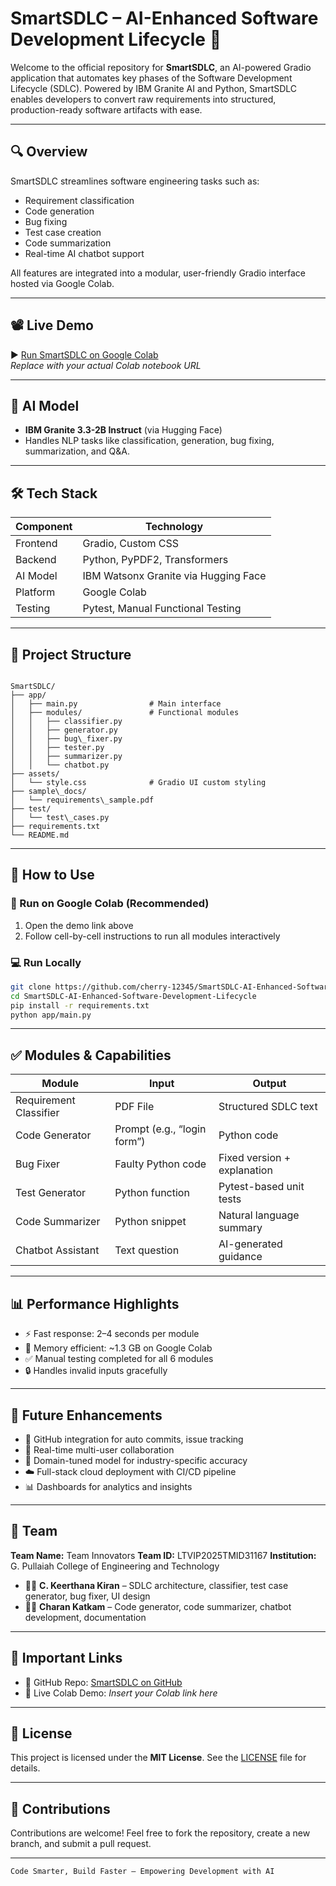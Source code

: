 # SmartSDLC – AI-Enhanced Software Development Lifecycle 🚀

Welcome to the official repository for **SmartSDLC**, an AI-powered Gradio application that automates key phases of the Software Development Lifecycle (SDLC). Powered by IBM Granite AI and Python, SmartSDLC enables developers to convert raw requirements into structured, production-ready software artifacts with ease.

---

## 🔍 Overview

SmartSDLC streamlines software engineering tasks such as:
- Requirement classification
- Code generation
- Bug fixing
- Test case creation
- Code summarization
- Real-time AI chatbot support

All features are integrated into a modular, user-friendly Gradio interface hosted via Google Colab.

---

## 📽 Live Demo

▶️ [Run SmartSDLC on Google Colab](https://drive.google.com/file/d/1Mz0vxiBIaC5eYsgmS9didfk1GCYbItHp/view)  
_Replace with your actual Colab notebook URL_

---

## 🧠 AI Model

- **IBM Granite 3.3-2B Instruct** (via Hugging Face)
- Handles NLP tasks like classification, generation, bug fixing, summarization, and Q&A.

---

## 🛠️ Tech Stack

| Component       | Technology                          |
|----------------|--------------------------------------|
| Frontend        | Gradio, Custom CSS                  |
| Backend         | Python, PyPDF2, Transformers        |
| AI Model        | IBM Watsonx Granite via Hugging Face|
| Platform        | Google Colab                        |
| Testing         | Pytest, Manual Functional Testing   |

---

## 📂 Project Structure

```

SmartSDLC/
├── app/
│   ├── main.py                # Main interface
│   ├── modules/               # Functional modules
│   │   ├── classifier.py
│   │   ├── generator.py
│   │   ├── bug\_fixer.py
│   │   ├── tester.py
│   │   ├── summarizer.py
│   │   └── chatbot.py
├── assets/
│   └── style.css              # Gradio UI custom styling
├── sample\_docs/
│   └── requirements\_sample.pdf
├── test/
│   └── test\_cases.py
├── requirements.txt
└── README.md

````

---

## 🚀 How to Use

### 📌 Run on Google Colab (Recommended)

1. Open the demo link above
2. Follow cell-by-cell instructions to run all modules interactively

### 💻 Run Locally

```bash
git clone https://github.com/cherry-12345/SmartSDLC-AI-Enhanced-Software-Development-Lifecycle.git
cd SmartSDLC-AI-Enhanced-Software-Development-Lifecycle
pip install -r requirements.txt
python app/main.py
````

---

## ✅ Modules & Capabilities

| Module                 | Input                       | Output                      |
| ---------------------- | --------------------------- | --------------------------- |
| Requirement Classifier | PDF File                    | Structured SDLC text        |
| Code Generator         | Prompt (e.g., “login form”) | Python code                 |
| Bug Fixer              | Faulty Python code          | Fixed version + explanation |
| Test Generator         | Python function             | Pytest-based unit tests     |
| Code Summarizer        | Python snippet              | Natural language summary    |
| Chatbot Assistant      | Text question               | AI-generated guidance       |

---

## 📊 Performance Highlights

* ⚡ Fast response: 2–4 seconds per module
* 🧠 Memory efficient: \~1.3 GB on Google Colab
* ✅ Manual testing completed for all 6 modules
* 🔒 Handles invalid inputs gracefully

---

## 🧠 Future Enhancements

* 🔗 GitHub integration for auto commits, issue tracking
* 👥 Real-time multi-user collaboration
* 🏥 Domain-tuned model for industry-specific accuracy
* ☁️ Full-stack cloud deployment with CI/CD pipeline
* 📊 Dashboards for analytics and insights

---

## 👥 Team

**Team Name:** Team Innovators
**Team ID:** LTVIP2025TMID31167
**Institution:** G. Pullaiah College of Engineering and Technology

* 👩‍💻 **C. Keerthana Kiran** – SDLC architecture, classifier, test case generator, bug fixer, UI design
* 👨‍💻 **Charan Katkam** – Code generator, code summarizer, chatbot development, documentation

---

## 📎 Important Links

* 🔗 GitHub Repo: [SmartSDLC on GitHub](https://github.com/cherry-12345/SmartSDLC-AI-Enhanced-Software-Development-Lifecycle)
* 🔗 Live Colab Demo: *Insert your Colab link here*

---

## 📄 License

This project is licensed under the **MIT License**.
See the [LICENSE](LICENSE) file for details.

---

## 🙌 Contributions

Contributions are welcome!
Feel free to fork the repository, create a new branch, and submit a pull request.

---

```
Code Smarter, Build Faster — Empowering Development with AI

```
